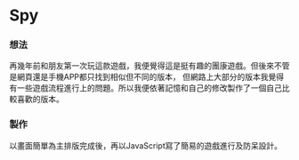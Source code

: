 # Spy
### 想法
<p>再幾年前和朋友第一次玩這款遊戲，我便覺得這是挺有趣的團康遊戲。但後來不管是網頁還是手機APP都只找到相似但不同的版本，
但網路上大部分的版本我覺得有一些遊戲流程進行上的問題。所以我便依著記憶和自己的修改製作了一個自己比較喜歡的版本。</p>  

### 製作
<p>以畫面簡單為主排版完成後，再以JavaScript寫了簡易的遊戲進行及防呆設計。</p>
